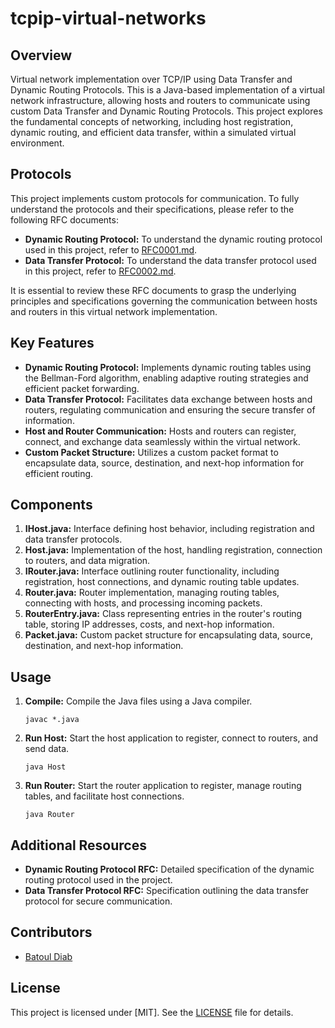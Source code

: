 # tcpip-virtual-networks

## Overview
Virtual network implementation over TCP/IP using Data Transfer and Dynamic Routing Protocols.  This is a Java-based implementation of a virtual network infrastructure, allowing hosts and routers to communicate using custom Data Transfer and Dynamic Routing Protocols. This project explores the fundamental concepts of networking, including host registration, dynamic routing, and efficient data transfer, within a simulated virtual environment.

## Protocols
This project implements custom protocols for communication. To fully understand the protocols and their specifications, please refer to the following RFC documents:

- **Dynamic Routing Protocol:** To understand the dynamic routing protocol used in this project, refer to [RFC0001.md](RFC0001.md).
- **Data Transfer Protocol:** To understand the data transfer protocol used in this project, refer to [RFC0002.md](RFC0002.md).

It is essential to review these RFC documents to grasp the underlying principles and specifications governing the communication between hosts and routers in this virtual network implementation.


## Key Features
- **Dynamic Routing Protocol:** Implements dynamic routing tables using the Bellman-Ford algorithm, enabling adaptive routing strategies and efficient packet forwarding.
- **Data Transfer Protocol:** Facilitates data exchange between hosts and routers, regulating communication and ensuring the secure transfer of information.
- **Host and Router Communication:** Hosts and routers can register, connect, and exchange data seamlessly within the virtual network.
- **Custom Packet Structure:** Utilizes a custom packet format to encapsulate data, source, destination, and next-hop information for efficient routing.

## Components
1. **IHost.java:** Interface defining host behavior, including registration and data transfer protocols.
2. **Host.java:** Implementation of the host, handling registration, connection to routers, and data migration.
3. **IRouter.java:** Interface outlining router functionality, including registration, host connections, and dynamic routing table updates.
4. **Router.java:** Router implementation, managing routing tables, connecting with hosts, and processing incoming packets.
5. **RouterEntry.java:** Class representing entries in the router's routing table, storing IP addresses, costs, and next-hop information.
6. **Packet.java:** Custom packet structure for encapsulating data, source, destination, and next-hop information.

## Usage
1. **Compile:** Compile the Java files using a Java compiler.
   ```
   javac *.java
   ```
2. **Run Host:** Start the host application to register, connect to routers, and send data.
   ```
   java Host
   ```
3. **Run Router:** Start the router application to register, manage routing tables, and facilitate host connections.
   ```
   java Router
   ```

## Additional Resources
- **Dynamic Routing Protocol RFC:** Detailed specification of the dynamic routing protocol used in the project.
- **Data Transfer Protocol RFC:** Specification outlining the data transfer protocol for secure communication.

## Contributors
- [Batoul Diab](https://github.com/batouldiab)

## License
This project is licensed under [MIT]. See the [LICENSE](LICENSE) file for details.
